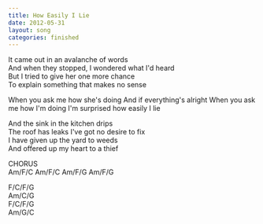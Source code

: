 ```yaml
---
title: How Easily I Lie
date: 2012-05-31
layout: song
categories: finished
---
```

It came out in an avalanche of words  
And when they stopped, I wondered what I'd heard  
But I tried to give her one more chance  
To explain something that makes no sense

<div class="chorus">When you ask me how she's doing  
    And if everything's alright  
    When you ask me how I'm doing  
    I'm surprised how easily I lie</div>

And the sink in the kitchen drips  
The roof has leaks I've got no desire to fix  
I have given up the yard to weeds  
And offered up my heart to a thief

<div class="chorus">CHORUS</div>

<div class="chords">
Am/F/C  
Am/F/C  
Am/F/G  
Am/F/G  

F/C/F/G  
Am/C/G  
F/C/F/G  
Am/G/C</div>
